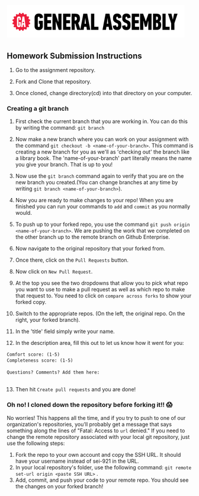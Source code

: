 # ![](images/ga.png)

## Homework Submission Instructions

1. Go to the assignment repository.

2. Fork and Clone that repository.

3. Once cloned, change directory(cd) into that directory on your computer.

### Creating a git branch

1. First check the current branch that you are working in. You can do this by writing the command: `git branch`

2. Now make a new branch where you can work on your assignment with the command `git checkout -b <name-of-your-branch>`. This command is creating a new branch for you as we'll as 'checking out' the branch like a library book. The 'name-of-your-branch' part literally means the name you give your branch. That is up to you!

3. Now use the `git branch` command again to verify that you are on the new branch you created.(You can change branches at any time by writing `git branch <name-of-your-branch>`).

4. Now you are ready to make changes to your repo! When you are finished you can run your commands to `add` and `commit` as you normally would.

5. To push up to your forked repo, you use the command `git push origin <name-of-your-branch>`. We are pushing the work that we completed on the other branch up to the remote branch on Github Enterprise.

6. Now navigate to the original repository that your forked from.

7. Once there, click on the `Pull Requests` button.

8. Now click on `New Pull Request`.

9. At the top you see the two dropdowns that allow you to pick what repo you want to use to make a pull request as well as which repo to make that request to.
You need to click on `compare across forks` to show your forked copy.

10. Switch to the appropriate repos. (On the left, the original repo. On the right, your forked branch).

11. In the 'title' field simply write your name.

12. In the description area, fill this out to let us know how it went for you:
```
Comfort score: (1-5)
Completeness score: (1-5)

Questions? Comments? Add them here:


```

13. Then hit `Create pull requests` and you are done!


### Oh no! I cloned down the repository before forking it!! 😱

No worries! This happens all the time, and if you try to push to one of our organization's repositories, you'll probably get a message that says something along the lines of "Fatal: Access to `url` denied." If you need to change the remote repository associated with your local git repository, just use the following steps: 

1. Fork the repo to your own account and copy the SSH URL. It should have your username instead of sei-921 in the URL. 
2. In your local repository's folder, use the following command: `git remote set-url origin <paste SSH URL>` .
3. Add, commit, and push your code to your remote repo. You should see the changes on your forked branch! 
